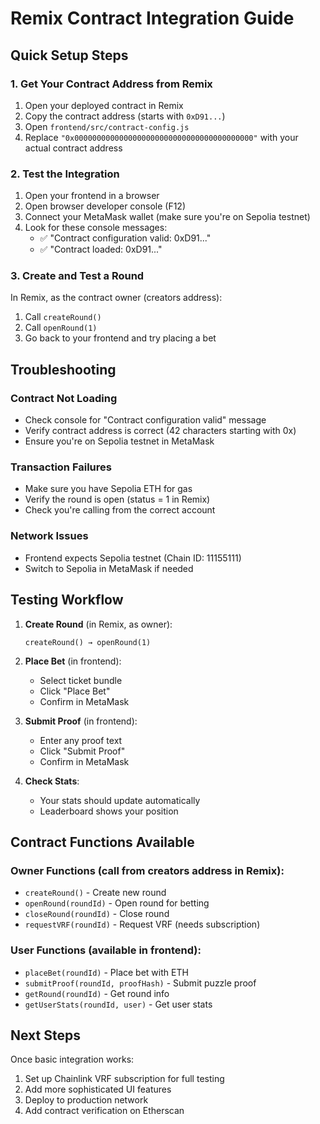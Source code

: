# Remix Contract Integration Guide

## Quick Setup Steps

### 1. Get Your Contract Address from Remix
1. Open your deployed contract in Remix
2. Copy the contract address (starts with `0xD91...`)
3. Open `frontend/src/contract-config.js`
4. Replace `"0x0000000000000000000000000000000000000000"` with your actual contract address

### 2. Test the Integration
1. Open your frontend in a browser
2. Open browser developer console (F12)
3. Connect your MetaMask wallet (make sure you're on Sepolia testnet)
4. Look for these console messages:
   - ✅ "Contract configuration valid: 0xD91..."
   - ✅ "Contract loaded: 0xD91..."

### 3. Create and Test a Round
In Remix, as the contract owner (creators address):
1. Call `createRound()` 
2. Call `openRound(1)`
3. Go back to your frontend and try placing a bet

## Troubleshooting

### Contract Not Loading
- Check console for "Contract configuration valid" message
- Verify contract address is correct (42 characters starting with 0x)
- Ensure you're on Sepolia testnet in MetaMask

### Transaction Failures
- Make sure you have Sepolia ETH for gas
- Verify the round is open (status = 1 in Remix)
- Check you're calling from the correct account

### Network Issues
- Frontend expects Sepolia testnet (Chain ID: 11155111)
- Switch to Sepolia in MetaMask if needed

## Testing Workflow

1. **Create Round** (in Remix, as owner):
   ```
   createRound() → openRound(1)
   ```

2. **Place Bet** (in frontend):
   - Select ticket bundle
   - Click "Place Bet"
   - Confirm in MetaMask

3. **Submit Proof** (in frontend):
   - Enter any proof text
   - Click "Submit Proof"
   - Confirm in MetaMask

4. **Check Stats**:
   - Your stats should update automatically
   - Leaderboard shows your position

## Contract Functions Available

### Owner Functions (call from creators address in Remix):
- `createRound()` - Create new round
- `openRound(roundId)` - Open round for betting
- `closeRound(roundId)` - Close round
- `requestVRF(roundId)` - Request VRF (needs subscription)

### User Functions (available in frontend):
- `placeBet(roundId)` - Place bet with ETH
- `submitProof(roundId, proofHash)` - Submit puzzle proof
- `getRound(roundId)` - Get round info
- `getUserStats(roundId, user)` - Get user stats

## Next Steps

Once basic integration works:
1. Set up Chainlink VRF subscription for full testing
2. Add more sophisticated UI features
3. Deploy to production network
4. Add contract verification on Etherscan
